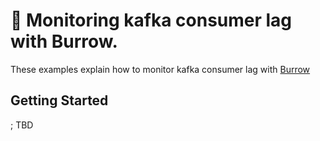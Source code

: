 # :eyes: Monitoring kafka consumer lag with Burrow.

These examples explain how to monitor kafka consumer lag with [Burrow](https://github.com/linkedin/Burrow)

## Getting Started

; TBD